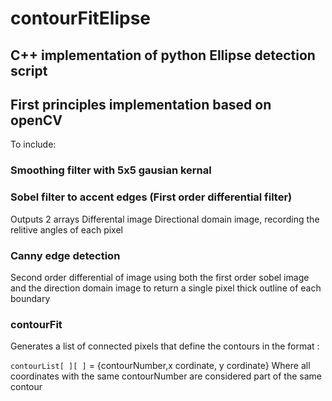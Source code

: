 # contourFitElipse
## C++ implementation of python Ellipse detection script
## First principles implementation based on openCV

To include:
### Smoothing filter with 5x5 gausian kernal
### Sobel filter to accent edges (First order differential filter)

  Outputs 2 arrays
    Differental image
    Directional domain image,  recording the relitive angles of each pixel  
    
### Canny edge detection

Second order differential of image using both the first order sobel image and the direction domain image
to return a single pixel thick outline of each boundary

### contourFit

Generates a list of connected pixels that define the contours in the format :

`contourList[ ][ ]` = {contourNumber,x cordinate, y cordinate} 
Where all coordinates with the same contourNumber are considered part of the same contour

